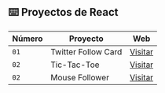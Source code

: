 ## ⌨️ Proyectos de React

| Número | Proyecto            | Web                                                       |
| ------ | ------------------- | --------------------------------------------------------- |
| `01`   | Twitter Follow Card | [Visitar](https://curso-react-psi-lyart.vercel.app/)      |
| `02`   | Tic-Tac-Toe         | [Visitar](https://curso-react-j7z8.vercel.app/)           |
| `02`   | Mouse Follower      | [Visitar](https://curso-react-mouse-follower.vercel.app/) |
